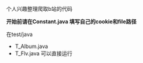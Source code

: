 个人兴趣整理爬取b站的代码

**开始前请在Constant.java 填写自己的cookie和file路径** 

在test/java 
* T_Album.java
* T_Flv.java
可以直接运行